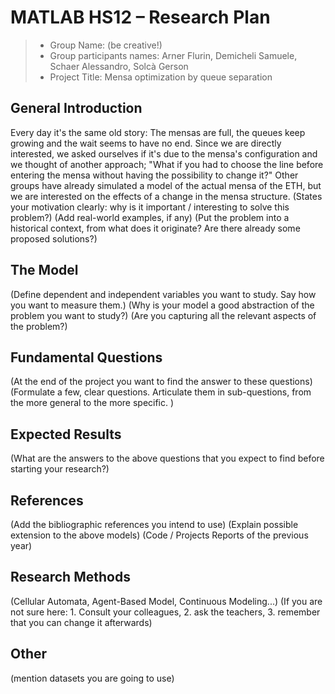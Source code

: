 # MATLAB HS12 – Research Plan 


> * Group Name: (be creative!)
> * Group participants names: Arner Flurin, Demicheli Samuele, Schaer Alessandro, Solcà Gerson
> * Project Title: Mensa optimization by queue separation

## General Introduction

Every day it's the same old story:
The mensas are full, the queues keep growing and the wait seems to have no end.
Since we are directly interested, we asked ourselves if it's due to the mensa's configuration
and we thought of another approach;
"What if you had to choose the line before entering the mensa without having the possibility to change it?"
Other groups have already simulated a model of the actual mensa of the ETH, but we are interested on the effects of
a change in the mensa structure. 
(States your motivation clearly: why is it important / interesting to solve this problem?)
(Add real-world examples, if any)
(Put the problem into a historical context, from what does it originate? Are there already some proposed solutions?)

## The Model

(Define dependent and independent variables you want to study. Say how you want to measure them.) 
(Why is your model a good abstraction of the problem you want to study?) 
(Are you capturing all the relevant aspects of the problem?)


## Fundamental Questions

(At the end of the project you want to find the answer to these questions)
(Formulate a few, clear questions. Articulate them in sub-questions, from the more general to the more specific. )


## Expected Results

(What are the answers to the above questions that you expect to find before starting your research?)


## References 

(Add the bibliographic references you intend to use)
(Explain possible extension to the above models)
(Code / Projects Reports of the previous year)


## Research Methods

(Cellular Automata, Agent-Based Model, Continuous Modeling...) (If you are not sure here: 1. Consult your colleagues, 2. ask the teachers, 3. remember that you can change it afterwards)


## Other

(mention datasets you are going to use)
